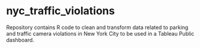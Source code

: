 # nyc_traffic_violations
Repository contains R code to clean and transform data related to parking and traffic camera violations in New York City to be used in a Tableau Public dashboard.
